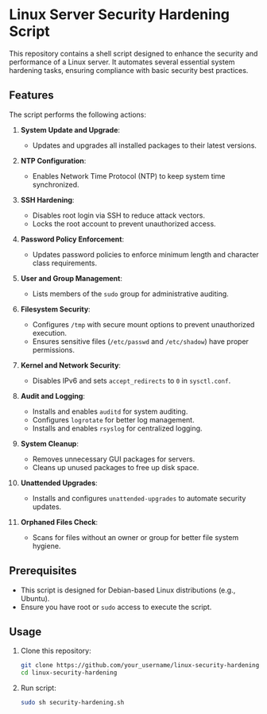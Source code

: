 # Linux Server Security Hardening Script

This repository contains a shell script designed to enhance the security and performance of a Linux server. It automates several essential system hardening tasks, ensuring compliance with basic security best practices.

## Features

The script performs the following actions:

1. **System Update and Upgrade**:
   - Updates and upgrades all installed packages to their latest versions.

2. **NTP Configuration**:
   - Enables Network Time Protocol (NTP) to keep system time synchronized.

3. **SSH Hardening**:
   - Disables root login via SSH to reduce attack vectors.
   - Locks the root account to prevent unauthorized access.

4. **Password Policy Enforcement**:
   - Updates password policies to enforce minimum length and character class requirements.

5. **User and Group Management**:
   - Lists members of the `sudo` group for administrative auditing.

6. **Filesystem Security**:
   - Configures `/tmp` with secure mount options to prevent unauthorized execution.
   - Ensures sensitive files (`/etc/passwd` and `/etc/shadow`) have proper permissions.

7. **Kernel and Network Security**:
   - Disables IPv6 and sets `accept_redirects` to `0` in `sysctl.conf`.

8. **Audit and Logging**:
   - Installs and enables `auditd` for system auditing.
   - Configures `logrotate` for better log management.
   - Installs and enables `rsyslog` for centralized logging.

9. **System Cleanup**:
   - Removes unnecessary GUI packages for servers.
   - Cleans up unused packages to free up disk space.

10. **Unattended Upgrades**:
    - Installs and configures `unattended-upgrades` to automate security updates.

11. **Orphaned Files Check**:
    - Scans for files without an owner or group for better file system hygiene.

## Prerequisites

- This script is designed for Debian-based Linux distributions (e.g., Ubuntu).
- Ensure you have root or `sudo` access to execute the script.

## Usage

1. Clone this repository:
   ```bash
   git clone https://github.com/your_username/linux-security-hardening.git
   cd linux-security-hardening
2. Run script:
   ```bash
   sudo sh security-hardening.sh
